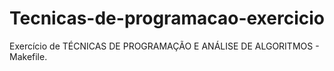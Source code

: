 # Tecnicas-de-programacao-exercicio
Exercício de TÉCNICAS DE PROGRAMAÇÃO E ANÁLISE DE ALGORITMOS - Makefile.
